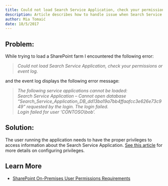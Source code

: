 ```yaml
---
title: Could not load Search Service Application, check your permissions or event log.
description: Article describes how to handle issue when Search Service Application load is not working properly.
author: Mia Tomaić
date: 18/5/2017
---
```

## Problem:
While trying to load a SharePoint farm I encountered the following error:
> *Could not load Search Service Application, check your permissions or event log.*

and the event log displays the following error message:

> *The following service applications cannot be loaded:*  
*Search Service Application – Cannot open database “Search_Service_Application_DB_dd13ba19a7bb4ffaafcc3e626e73c949” requested by the login. The login failed.  
Login failed for user ‘CONTOSO\bob’.*

## Solution:
The user running the application needs to have the proper privileges to access information about the Search Service Application. [See this article](#internal/requirements/sharepoint-on-premises-user-permissions-requirements) for more details on configuring privileges.

## Learn More
* [SharePoint On-Premises User Permissions Requirements](sharepoint-on-premises-user-permissions-requirements.md)
